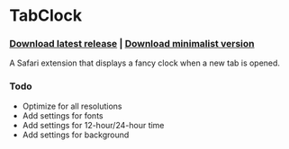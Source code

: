 TabClock
========

### [Download latest release](https://github.com/csu/TabClock/releases/download/1.0.1/TabClock.safariextz) | [Download minimalist version](https://github.com/csu/TabClock/releases/download/1.0.1M/TabClock-Minimalist.safariextz)

A Safari extension that displays a fancy clock when a new tab is opened.

### Todo

* Optimize for all resolutions
* Add settings for fonts
* Add settings for 12-hour/24-hour time
* Add settings for background
